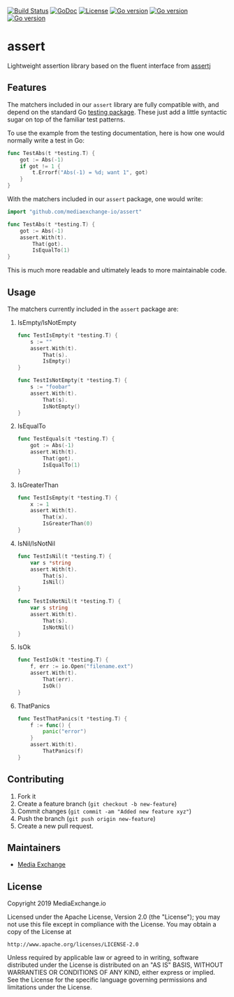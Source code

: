 [![Build Status](https://travis-ci.org/mediaexchange/assert.svg)](https://travis-ci.org/mediaexchange/assert)
[![GoDoc](https://godoc.org/github.com/mediaexchange/assert/github?status.svg)](https://godoc.org/github.com/mediaexchange/assert)
[![License](https://img.shields.io/badge/license-Apache--2.0-blue.svg)](https://www.apache.org/licenses/LICENSE-2.0)
[![Go version](https://img.shields.io/badge/go-~%3E1.12-green.svg)](https://golang.org/doc/devel/release.html#go1.12)
[![Go version](https://img.shields.io/badge/go-~%3E1.13-green.svg)](https://golang.org/doc/devel/release.html#go1.13)
[![Go version](https://img.shields.io/badge/go-~%3E1.14-green.svg)](https://golang.org/doc/devel/release.html#go1.14)

# assert

Lightweight assertion library based on the fluent interface from
[assertj](http://joel-costigliola.github.io/assertj/)

## Features

The matchers included in our `assert` library are fully compatible with, and
depend on the standard Go [testing package](https://golang.org/pkg/testing/).
These just add a little syntactic sugar on top of the familiar test patterns.

To use the example from the testing documentation, here is how one would
normally write a test in Go:

```go
func TestAbs(t *testing.T) {
    got := Abs(-1)
    if got != 1 {
        t.Errorf("Abs(-1) = %d; want 1", got)
    }
}
```

With the matchers included in our `assert` package, one would write:

```go
import "github.com/mediaexchange-io/assert"

func TestAbs(t *testing.T) {
    got := Abs(-1)
    assert.With(t).
        That(got).
        IsEqualTo(1)
}
```

This is much more readable and ultimately leads to more maintainable code.

## Usage

The matchers currently included in the `assert` package are:

1. IsEmpty/IsNotEmpty

    ```go
    func TestIsEmpty(t *testing.T) {
        s := ""
        assert.With(t).
            That(s).
            IsEmpty()
    }
    ```
    
    ```go
    func TestIsNotEmpty(t *testing.T) {
        s := "foobar"
        assert.With(t).
            That(s).
            IsNotEmpty()
    }
    ```

1. IsEqualTo

    ```go
    func TestEquals(t *testing.T) {
        got := Abs(-1)
        assert.With(t).
            That(got).
            IsEqualTo(1)
    }
    ```

1. IsGreaterThan

    ```go
    func TestIsEmpty(t *testing.T) {
        x := 1
        assert.With(t).
            That(x).
            IsGreaterThan(0)
    }
    ```

1. IsNil/IsNotNil

    ```go
    func TestIsNil(t *testing.T) {
        var s *string
        assert.With(t).
            That(s).
            IsNil()
    }
    ```

    ```go
    func TestIsNotNil(t *testing.T) {
        var s string
        assert.With(t).
            That(s).
            IsNotNil()
    }
    ```

1. IsOk

    ```go
    func TestIsOk(t *testing.T) {
        f, err := io.Open("filename.ext")
        assert.With(t).
            That(err).
            IsOk()
    }
    ```

1. ThatPanics

    ```go
    func TestThatPanics(t *testing.T) {
        f := func() {
            panic("error")
        }
        assert.With(t).
            ThatPanics(f)
    }
    ```

## Contributing

 1.  Fork it
 2.  Create a feature branch (`git checkout -b new-feature`)
 3.  Commit changes (`git commit -am "Added new feature xyz"`)
 4.  Push the branch (`git push origin new-feature`)
 5.  Create a new pull request.

## Maintainers

* [Media Exchange](http://github.com/mediaexchange-io/)

## License

Copyright 2019 MediaExchange.io

Licensed under the Apache License, Version 2.0 (the "License");
you may not use this file except in compliance with the License.
You may obtain a copy of the License at

    http://www.apache.org/licenses/LICENSE-2.0

Unless required by applicable law or agreed to in writing, software
distributed under the License is distributed on an "AS IS" BASIS,
WITHOUT WARRANTIES OR CONDITIONS OF ANY KIND, either express or implied.
See the License for the specific language governing permissions and
limitations under the License.

